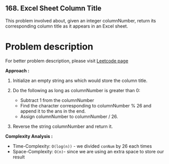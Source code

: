 ## 168. Excel Sheet Column Title

This problem involved about, given an integer columnNumber, return its corresponding column title as it appears in an Excel sheet.

# Problem description

For better problem description, please visit [Leetcode page](https://leetcode.com/problems/excel-sheet-column-title/description/)

**Approach :**<br/>

1. Initialize an empty string ans which would store the column title.

2. Do the following as long as columnNumber is greater than 0:

    - Subtract 1 from the columnNumber
    - Find the character corresponding to columnNumber % 26 and append it to the ans in the end.
    - Assign columnNumber to columnNumber / 26.

3. Reverse the string columnNumber and return it.

**Complexity Analysis :**<br/>

-   Time-Complexity: `O(log(n))` - we divided `conNum` by 26 each times
-   Space-Complexity: `O(n)`- since we are using an extra space to store our result
